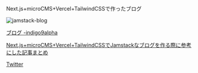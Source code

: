Next.js+microCMS+Vercel+TailwindCSSで作ったブログ

![jamstack-blog](https://user-images.githubusercontent.com/69807657/93844054-ebf31a00-fcd6-11ea-968a-d0c122ffa142.png)


[ブログ -indigo9alpha](https://my-nextjs-blog-chi.vercel.app)

[Next.js+microCMS+Vercel+TailwindCSSでJamstackなブログを作る際に参考にした記事まとめ](https://qiita.com/indigo9alpha/items/0d04a97d7233d494797c)

[Twitter](https://twitter.com/indigo9alpha)
